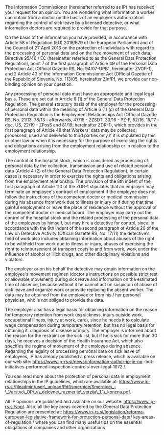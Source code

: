 The Information Commissioner (hereinafter referred to as IP) has received your request for an opinion. You are wondering what information a worker can obtain from a doctor on the basis of an employer's authorization regarding the control of sick leave by a licensed detective, or what information doctors are required to provide for that purpose.

On the basis of the information you have provided, in accordance with Article 58 of Regulation (EU) 2016/679 of the European Parliament and of the Council of 27 April 2016 on the protection of individuals with regard to the processing of personal data and on the free movement of such data, Directive 95/46 / EC (hereinafter referred to as the General Data Protection Regulation), point 7 of the first paragraph of Article 49 of the Personal Data Protection Act (Official Gazette RS, No. 94/07-UPB1, hereinafter ZVOP-1), and 2 Article 43 of the Information Commissioner Act (Official Gazette of the Republic of Slovenia, No. 113/05, hereinafter ZInfP), we provide our non-binding opinion on your question.

Any processing of personal data must have an appropriate and legal legal basis. These are set out in Article 6 (1) of the General Data Protection Regulation. The general statutory basis of the employer for the processing of personal data within the meaning of Article 6 (1) (c) of the General Data Protection Regulation is the Employment Relationships Act (Official Gazette RS, No. 21/13, 78/13 - afterwards, 47/15 - ZZSDT, 33/16 - PZ-F, 52/16, 15/17 - dec. US, 22/19 - ZPosS and 81/19; hereinafter ZDR-1), which provides in the first paragraph of Article 48 that Workers' data may be collected, processed, used and delivered to third parties only if it is stipulated by this or other law or when it is necessary for the purpose of exercising the rights and obligations arising from the employment relationship or in relation to the employment relationship.

The control of the hospital stock, which is considered as processing of personal data by the collection, transmission and use of related personal data (Article 4 (2) of the General Data Protection Regulation), in certain cases is necessary in order to exercise the rights and obligations arising from the employment relationship. The provision of the 8th indent of the first paragraph of Article 110 of the ZDR-1 stipulates that an employer may terminate an employee's contract of employment if the employee does not follow the instructions of the competent doctor or medical commission during his absence from work due to illness or injury or if during that time gainful employment or leave the place of residence without the approval of the competent doctor or medical board. The employer may carry out the control of the hospital stock and the related processing of the personal data of the employees by himself, but may hire a detective for control, since, in accordance with the 9th indent of the second paragraph of Article 26 of the Law on Detective Activity (Official Gazette RS, No. 17/11) the detective's field of work also includes obtaining information about abuses of the right to be withheld from work due to illness or injury, abuses of exercising the right to reimbursement of transport costs to and from work, work under the influence of alcohol or illicit drugs, and other disciplinary violations and violators.

The employer or on his behalf the detective may obtain information on the employee's movement regimen (doctor's instructions on possible strict rest or allowable movement) during sick leave and information on the estimated time of absence, because without it he cannot act on suspicion of abuse of sick leave and organize work or provide replacing the absent worker. The data may be obtained from the employee or from his / her personal physician, who is not obliged to provide the data.

The employer also has a legal basis for obtaining information on the reason for temporary retention from work (eg sickness, injury outside work, occupational illness, injury at work, care), since he needs it to calculate wage compensation during temporary retention, but has no legal basis for obtaining it. diagnosis of disease or injury. The employer is informed about the reason for the restraint on the sick list, but if he is sick for more than 30 days, he receives a decision of the Health Insurance Act, which also specifies the regime of movement of the employee during absence.
Regarding the legality of processing personal data on sick leave of employees, IP has already published a press release, which is available on our web site: https://www.ip-rs.si/news/information-author-ip-je-po -but-initiatives-performed-inspection-controls-over-legal-1072 /.

You can read more about the protection of personal data in employment relationships in the IP guidelines, which are available at: https://www.ip-rs.si/fileadmin/user\_upload/Pdf/smernice/Smernice\_-\_Varstvo\_OP\_v\_delovne\_razmerije\_verzija\_1.1\_koncna.pdf.

All IP opinions are published and available on our website: https://www.ip-rs.si/vop/.
Also, all the key areas covered by the General Data Protection Regulation are presented at: https://www.ip-rs.si/legislation/reforma-european-legislative-framework-for-protection-personal-data/ key-areas-of-regulation / where you can find many useful tips on the essential obligations of companies and other organizations
